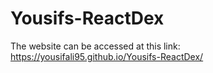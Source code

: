 # Yousifs-ReactDex

The website can be accessed at this link: https://yousifali95.github.io/Yousifs-ReactDex/
